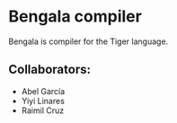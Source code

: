 # Bengala compiler

Bengala is compiler for the Tiger language.

## Collaborators:

- Abel García 
- Yiyi Linares
- Raimil Cruz